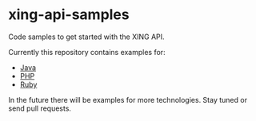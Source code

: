 xing-api-samples
================

Code samples to get started with the XING API.

Currently this repository contains examples for:

* [Java](java/)
* [PHP](php/)
* [Ruby](ruby/)

In the future there will be examples for more technologies. Stay tuned or send pull requests.
